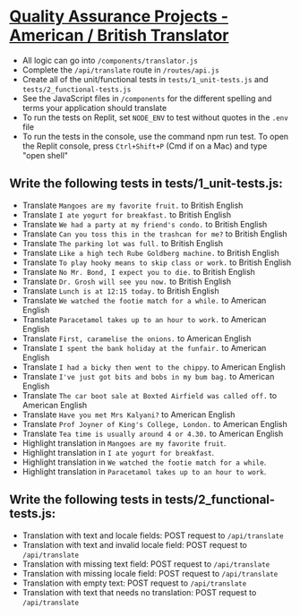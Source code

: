 # [Quality Assurance Projects - American / British Translator](https://www.freecodecamp.org/learn/quality-assurance/quality-assurance-projects/american-british-translator)
* All logic can go into `/components/translator.js`
* Complete the `/api/translate` route in `/routes/api.js`
* Create all of the unit/functional tests in `tests/1_unit-tests.js` and `tests/2_functional-tests.js`
* See the JavaScript files in `/components` for the different spelling and terms your application should translate
* To run the tests on Replit, set `NODE_ENV` to test without quotes in the `.env` file
* To run the tests in the console, use the command npm run test. To open the  Replit console, press `Ctrl+Shift+P` (Cmd if on a Mac) and type "open shell"
## Write the following tests in tests/1_unit-tests.js:

* Translate `Mangoes are my favorite fruit.` to British English
* Translate `I ate yogurt for breakfast.` to British English
* Translate `We had a party at my friend's condo.` to British English
* Translate `Can you toss this in the trashcan for me?` to British English
* Translate `The parking lot was full.` to British English
* Translate `Like a high tech Rube Goldberg machine.` to British English
* Translate `To play hooky means to skip class or work.` to British English
* Translate `No Mr. Bond, I expect you to die.` to British English
* Translate `Dr. Grosh will see you now.` to British English
* Translate `Lunch is at 12:15 today.` to British English
* Translate `We watched the footie match for a while.` to American English
* Translate `Paracetamol takes up to an hour to work.` to American English
* Translate `First, caramelise the onions.` to American English
* Translate `I spent the bank holiday at the funfair.` to American English
* Translate `I had a bicky then went to the chippy`. to American English
* Translate `I've just got bits and bobs in my bum bag.` to American English
* Translate `The car boot sale at Boxted Airfield was called off.` to American English
* Translate `Have you met Mrs Kalyani?` to American English
* Translate `Prof Joyner of King's College, London.` to American English
* Translate `Tea time is usually around 4 or 4.30.` to American English
* Highlight translation in `Mangoes are my favorite fruit`.
* Highlight translation in `I ate yogurt for breakfast`.
* Highlight translation in `We watched the footie match for a while`.
* Highlight translation in `Paracetamol takes up to an hour to work`.
## Write the following tests in tests/2_functional-tests.js:

* Translation with text and locale fields: POST request to `/api/translate`
* Translation with text and invalid locale field: POST request to `/api/translate`
* Translation with missing text field: POST request to `/api/translate`
* Translation with missing locale field: POST request to `/api/translate`
* Translation with empty text: POST request to `/api/translate`
* Translation with text that needs no translation: POST request to `/api/translate`
